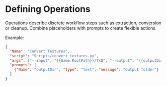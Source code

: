 # Defining Operations

Operations describe discrete workflow steps such as extraction, conversion or cleanup. Combine placeholders with prompts to create flexible actions.

Example:
```json
{
  "Name": "Convert Textures",
  "script": "Scripts/convert_textures.py",
  "args": ["--input", "{{Game.RootPath}}/TXD", "--output", "{{outputDir}}"],
  "prompts": [
    {"Name": "outputDir", "type": "text", "message": "Output folder"}
  ]
}
```
